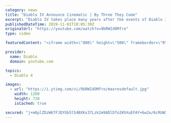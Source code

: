 ```yaml
---
category: news
title: "Diablo IV Announce Cinematic | By Three They Come"
excerpt: "Diablo IV takes place many years after the events of Diablo III, after millions have been slaughtered by the actions of the High Heavens and Burning Hells alike."
publishedDateTime: 2019-11-01T18:05:30Z
originalUrl: "https://youtube.com/watch?v=9bRWIdOMfro"
type: video

featuredContent: "<iframe width=\"800\" height=\"500\" frameborder=\"0\" src=\"https://www.youtube.com/embed/9bRWIdOMfro\" allow=\"accelerometer; autoplay; encrypted-media; gyroscope; picture-in-picture\" allowfullscreen></iframe>"

provider:
  name: Diablo
  domain: youtube.com

topics:
  - Diablo 4

images:
  - url: "https://i.ytimg.com/vi/9bRWIdOMfro/maxresdefault.jpg"
    width: 1280
    height: 720
    isCached: true

secured: "j+m6plZDzW67FJQYGb5l54BXKx37Lzk2m9ADlDfo2KhXuEFAY+6w2o/6cRUWXowxHF1f2Mt2SavEWfEfvvT601PhZvq1VyNdScNk7nmegwokkQO87j4hSee+X3hEifnnnvlLL3TQXddydxqnFOCIYIXHKzcVz/nWzl6CL1RkZCI5pEswlB96QNJntrMF2HfOVkt97YiLeov6n6pqkl/MIQlo8PYaZqq05YXhcX6pfIHo/HTtRvFhEAJvxMw+TkJBh2sOOzjOqWOATSMB/jAOQyswVs6VhNMYB/zlzQurzi0sLA9whajluq8Ft3ngkO3Kb8Ro0rV9dRB+96kPRyObYvSmbJoDfyWp6S0UAHWNgZ3z0lxs9YTFe6GhsyoviM/fLgbtFrhaqnTkxjWmOK6qLAEYyADNv5OJID3g7uI2x5NTc5oCjVVDru38kFT3hKod;JBX9T/IfbKf4Y17MvvEADg=="
---
```


